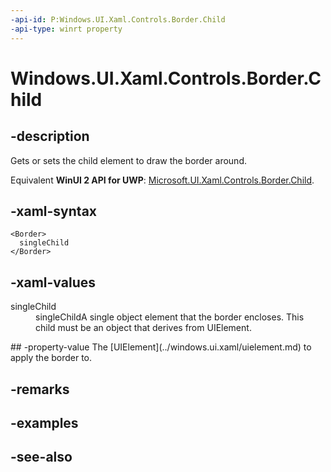 ```yaml
---
-api-id: P:Windows.UI.Xaml.Controls.Border.Child
-api-type: winrt property
---
```


<!-- Property syntax
public Windows.UI.Xaml.UIElement Child { get;  set; }
-->

# Windows.UI.Xaml.Controls.Border.Child

## -description
Gets or sets the child element to draw the border around.

Equivalent **WinUI 2 API for UWP**: [Microsoft.UI.Xaml.Controls.Border.Child](/windows/winui/api/microsoft.ui.xaml.controls.border.child).

## -xaml-syntax
```xaml
<Border>
  singleChild
</Border>

```


## -xaml-values
<dl><dt>singleChild</dt><dd>singleChildA single object element that the border encloses. This child must be an object that derives from UIElement.</dd>
</dl>
## -property-value
The [UIElement](../windows.ui.xaml/uielement.md) to apply the border to.

## -remarks

## -examples

## -see-also
